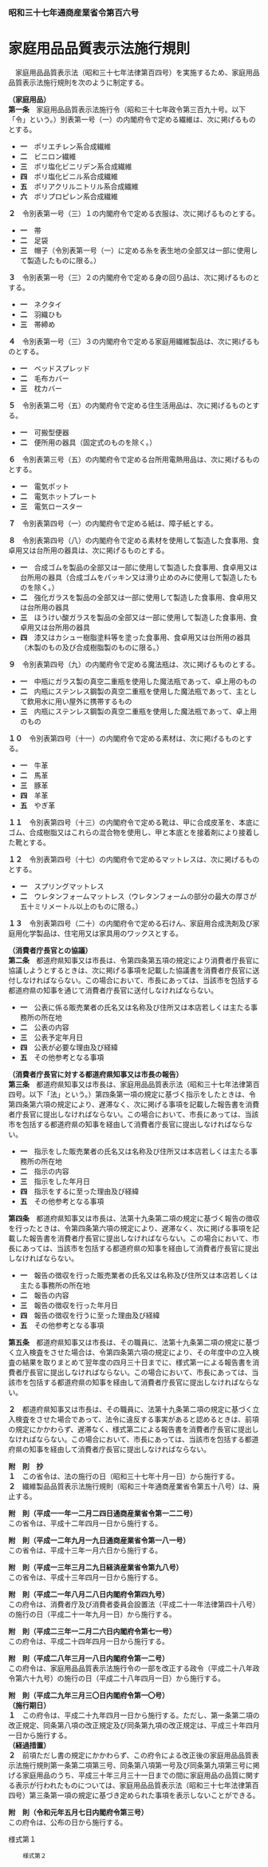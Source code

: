 ### 昭和三十七年通商産業省令第百六号  
# 家庭用品品質表示法施行規則  
　家庭用品品質表示法（昭和三十七年法律第百四号）を実施するため、家庭用品品質表示法施行規則を次のように制定する。  
  
**（家庭用品）**  
**第一条**　家庭用品品質表示法施行令（昭和三十七年政令第三百九十号。以下「令」という。）別表第一号（一）の内閣府令で定める繊維は、次に掲げるものとする。  
* **一**　ポリエチレン系合成繊維  
* **二**　ビニロン繊維  
* **三**　ポリ塩化ビニリデン系合成繊維  
* **四**　ポリ塩化ビニル系合成繊維  
* **五**　ポリアクリルニトリル系合成繊維  
* **六**　ポリプロピレン系合成繊維  
  
**２**　令別表第一号（三）１の内閣府令で定める衣服は、次に掲げるものとする。  
* **一**　帯  
* **二**　足袋  
* **三**　帽子（令別表第一号（一）に定める糸を表生地の全部又は一部に使用して製造したものに限る。）  
  
**３**　令別表第一号（三）２の内閣府令で定める身の回り品は、次に掲げるものとする。  
* **一**　ネクタイ  
* **二**　羽織ひも  
* **三**　帯締め  
  
**４**　令別表第一号（三）３の内閣府令で定める家庭用繊維製品は、次に掲げるものとする。  
* **一**　ベッドスプレッド  
* **二**　毛布カバー  
* **三**　枕カバー  
  
**５**　令別表第二号（五）の内閣府令で定める住生活用品は、次に掲げるものとする。  
* **一**　可搬型便器  
* **二**　便所用の器具（固定式のものを除く。）  
  
**６**　令別表第三号（五）の内閣府令で定める台所用電熱用品は、次に掲げるものとする。  
* **一**　電気ポット  
* **二**　電気ホットプレート  
* **三**　電気ロースター  
  
**７**　令別表第四号（一）の内閣府令で定める紙は、障子紙とする。  
  
**８**　令別表第四号（八）の内閣府令で定める素材を使用して製造した食事用、食卓用又は台所用の器具は、次に掲げるものとする。  
* **一**　合成ゴムを製品の全部又は一部に使用して製造した食事用、食卓用又は台所用の器具（合成ゴムをパッキン又は滑り止めのみに使用して製造したものを除く。）  
* **二**　強化ガラスを製品の全部又は一部に使用して製造した食事用、食卓用又は台所用の器具  
* **三**　ほうけい酸ガラスを製品の全部又は一部に使用して製造した食事用、食卓用又は台所用の器具  
* **四**　漆又はカシュー樹脂塗料等を塗った食事用、食卓用又は台所用の器具（木製のもの及び合成樹脂製のものに限る。）  
  
**９**　令別表第四号（九）の内閣府令で定める魔法瓶は、次に掲げるものとする。  
* **一**　中瓶にガラス製の真空二重瓶を使用した魔法瓶であって、卓上用のもの  
* **二**　内瓶にステンレス鋼製の真空二重瓶を使用した魔法瓶であって、主として飲用水に用い屋外に携帯するもの  
* **三**　内瓶にステンレス鋼製の真空二重瓶を使用した魔法瓶であって、卓上用のもの  
  
**１０**　令別表第四号（十一）の内閣府令で定める素材は、次に掲げるものとする。  
* **一**　牛革  
* **二**　馬革  
* **三**　豚革  
* **四**　羊革  
* **五**　やぎ革  
  
**１１**　令別表第四号（十三）の内閣府令で定める靴は、甲に合成皮革を、本底にゴム、合成樹脂又はこれらの混合物を使用し、甲と本底とを接着剤により接着した靴とする。  
  
**１２**　令別表第四号（十七）の内閣府令で定めるマットレスは、次に掲げるものとする。  
* **一**　スプリングマットレス  
* **二**　ウレタンフォームマットレス（ウレタンフォームの部分の最大の厚さが五十ミリメートル以上のものに限る。）  
  
**１３**　令別表第四号（二十）の内閣府令で定める石けん、家庭用合成洗剤及び家庭用化学製品は、住宅用又は家具用のワックスとする。  
  
**（消費者庁長官との協議）**  
**第二条**　都道府県知事又は市長は、令第四条第五項の規定により消費者庁長官に協議しようとするときは、次に掲げる事項を記載した協議書を消費者庁長官に送付しなければならない。この場合において、市長にあっては、当該市を包括する都道府県の知事を通じて消費者庁長官に送付しなければならない。  
* **一**　公表に係る販売業者の氏名又は名称及び住所又は本店若しくは主たる事務所の所在地  
* **二**　公表の内容  
* **三**　公表予定年月日  
* **四**　公表が必要な理由及び経緯  
* **五**　その他参考となる事項  
  
**（消費者庁長官に対する都道府県知事又は市長の報告）**  
**第三条**　都道府県知事又は市長は、家庭用品品質表示法（昭和三十七年法律第百四号。以下「法」という。）第四条第一項の規定に基づく指示をしたときは、令第四条第六項の規定により、遅滞なく、次に掲げる事項を記載した報告書を消費者庁長官に提出しなければならない。この場合において、市長にあっては、当該市を包括する都道府県の知事を経由して消費者庁長官に提出しなければならない。  
* **一**　指示をした販売業者の氏名又は名称及び住所又は本店若しくは主たる事務所の所在地  
* **二**　指示の内容  
* **三**　指示をした年月日  
* **四**　指示をするに至った理由及び経緯  
* **五**　その他参考となる事項  
  
**第四条**　都道府県知事又は市長は、法第十九条第二項の規定に基づく報告の徴収を行ったときは、令第四条第六項の規定により、遅滞なく、次に掲げる事項を記載した報告書を消費者庁長官に提出しなければならない。この場合において、市長にあっては、当該市を包括する都道府県の知事を経由して消費者庁長官に提出しなければならない。  
* **一**　報告の徴収を行った販売業者の氏名又は名称及び住所又は本店若しくは主たる事務所の所在地  
* **二**　報告の内容  
* **三**　報告の徴収を行った年月日  
* **四**　報告の徴収を行うに至った理由及び経緯  
* **五**　その他参考となる事項  
  
**第五条**　都道府県知事又は市長は、その職員に、法第十九条第二項の規定に基づく立入検査をさせた場合は、令第四条第六項の規定により、その年度中の立入検査の結果を取りまとめて翌年度の四月三十日までに、様式第一による報告書を消費者庁長官に提出しなければならない。この場合において、市長にあっては、当該市を包括する都道府県の知事を経由して消費者庁長官に提出しなければならない。  
  
**２**　都道府県知事又は市長は、その職員に、法第十九条第二項の規定に基づく立入検査をさせた場合であって、法令に違反する事実があると認めるときは、前項の規定にかかわらず、遅滞なく、様式第二による報告書を消費者庁長官に提出しなければならない。この場合において、市長にあっては、当該市を包括する都道府県の知事を経由して消費者庁長官に提出しなければならない。  
  
**附　則　抄**  
**１**　この省令は、法の施行の日（昭和三十七年十月一日）から施行する。  
**２**　繊維製品品質表示法施行規則（昭和三十年通商産業省令第五十八号）は、廃止する。  
  
**附　則（平成一一年一二月二四日通商産業省令第一二二号）**  
この省令は、平成十二年四月一日から施行する。  
  
**附　則（平成一二年九月一九日通商産業省令第一八一号）**  
この省令は、平成十三年一月六日から施行する。  
  
**附　則（平成一三年三月二九日経済産業省令第九八号）**  
この省令は、平成十三年四月一日から施行する。  
  
**附　則（平成二一年八月二八日内閣府令第四九号）**  
この府令は、消費者庁及び消費者委員会設置法（平成二十一年法律第四十八号）の施行の日（平成二十一年九月一日）から施行する。  
  
**附　則（平成二三年一二月二六日内閣府令第七一号）**  
この府令は、平成二十四年四月一日から施行する。  
  
**附　則（平成二八年三月一八日内閣府令第一二号）**  
この府令は、家庭用品品質表示法施行令の一部を改正する政令（平成二十八年政令第六十九号）の施行の日（平成二十八年四月一日）から施行する。  
  
**附　則（平成二九年三月三〇日内閣府令第一〇号）**  
**（施行期日）**  
**１**　この府令は、平成二十九年四月一日から施行する。ただし、第一条第二項の改正規定、同条第八項の改正規定及び同条第九項の改正規定は、平成三十年四月一日から施行する。  
**（経過措置）**  
**２**　前項ただし書の規定にかかわらず、この府令による改正後の家庭用品品質表示法施行規則第一条第二項第三号、同条第八項第一号及び同条第九項第三号に掲げる家庭用品のうち、平成三十年三月三十一日までの間に家庭用品の品質に関する表示が行われたものについては、家庭用品品質表示法（昭和三十七年法律第百四号）第三条第一項の規定に基づき定められた事項を表示しないことができる。  
  
**附　則（令和元年五月七日内閣府令第三号）**  
この府令は、公布の日から施行する。  
  
様式第１
          
        様式第２
          
        